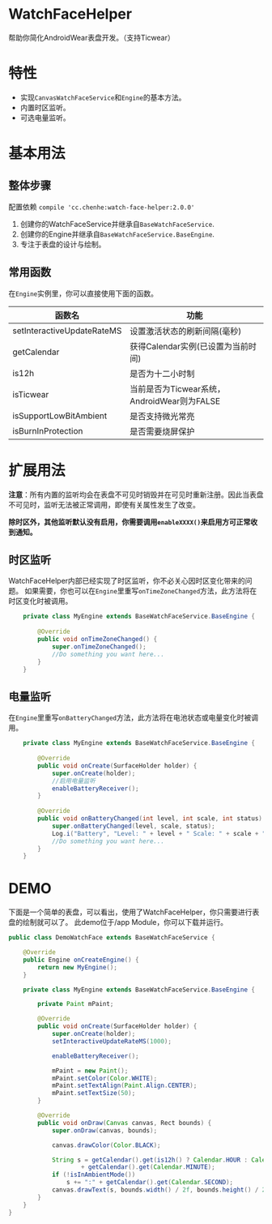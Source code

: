 # WatchFaceHelper
帮助你简化AndroidWear表盘开发。（支持Ticwear）

# 特性
- 实现`CanvasWatchFaceService`和`Engine`的基本方法。
- 内置时区监听。
- 可选电量监听。

# 基本用法

## 整体步骤
配置依赖
```compile 'cc.chenhe:watch-face-helper:2.0.0'```

1. 创建你的WatchFaceService并继承自`BaseWatchFaceService`.
2. 创建你的Engine并继承自`BaseWatchFaceService.BaseEngine`.
3. 专注于表盘的设计与绘制。

## 常用函数
在`Engine`实例里，你可以直接使用下面的函数。

| 函数名                        | 功能                                |
| -------------------------- | --------------------------------- |
| setInteractiveUpdateRateMS | 设置激活状态的刷新间隔(毫秒)                   |
| getCalendar                | 获得Calendar实例(已设置为当前时间)            |
| is12h                      | 是否为十二小时制                          |
| isTicwear                  | 当前是否为Ticwear系统，AndroidWear则为FALSE |
| isSupportLowBitAmbient     | 是否支持微光常亮                          |
| isBurnInProtection         | 是否需要烧屏保护                          |

# 扩展用法
**注意**：所有内置的监听均会在表盘不可见时销毁并在可见时重新注册。因此当表盘不可见时，监听无法被正常调用，即使有关属性发生了改变。

**除时区外，其他监听默认没有启用，你需要调用`enableXXXX()`来启用方可正常收到通知。** 

## 时区监听
WatchFaceHelper内部已经实现了时区监听，你不必关心因时区变化带来的问题。
如果需要，你也可以在`Engine`里重写`onTimeZoneChanged`方法，此方法将在时区变化时被调用。
```java
    private class MyEngine extends BaseWatchFaceService.BaseEngine {
    
        @Override
        public void onTimeZoneChanged() {
            super.onTimeZoneChanged();
            //Do something you want here...
        }
    }
```

## 电量监听
在`Engine`里重写`onBatteryChanged`方法，此方法将在电池状态或电量变化时被调用。
```java
    private class MyEngine extends BaseWatchFaceService.BaseEngine {
    
        @Override
        public void onCreate(SurfaceHolder holder) {
            super.onCreate(holder);
            //启用电量监听
            enableBatteryReceiver();
        }
    
        @Override
        public void onBatteryChanged(int level, int scale, int status) {
            super.onBatteryChanged(level, scale, status);
            Log.i("Battery", "Level: " + level + " Scale: " + scale + " status: " + status);
            //Do something you want here...
        }
    }
```

# DEMO
下面是一个简单的表盘，可以看出，使用了WatchFaceHelper，你只需要进行表盘的绘制就可以了。
此demo位于/app Module，你可以下载并运行。
```java
public class DemoWatchFace extends BaseWatchFaceService {

    @Override
    public Engine onCreateEngine() {
        return new MyEngine();
    }

    private class MyEngine extends BaseWatchFaceService.BaseEngine {

        private Paint mPaint;

        @Override
        public void onCreate(SurfaceHolder holder) {
            super.onCreate(holder);
            setInteractiveUpdateRateMS(1000);

            enableBatteryReceiver();

            mPaint = new Paint();
            mPaint.setColor(Color.WHITE);
            mPaint.setTextAlign(Paint.Align.CENTER);
            mPaint.setTextSize(50);
        }

        @Override
        public void onDraw(Canvas canvas, Rect bounds) {
            super.onDraw(canvas, bounds);

            canvas.drawColor(Color.BLACK);

            String s = getCalendar().get(is12h() ? Calendar.HOUR : Calendar.HOUR_OF_DAY) + ":"
                    + getCalendar().get(Calendar.MINUTE);
            if (!isInAmbientMode())
                s += ":" + getCalendar().get(Calendar.SECOND);
            canvas.drawText(s, bounds.width() / 2f, bounds.height() / 2f, mPaint);
        }
    }
}
```
